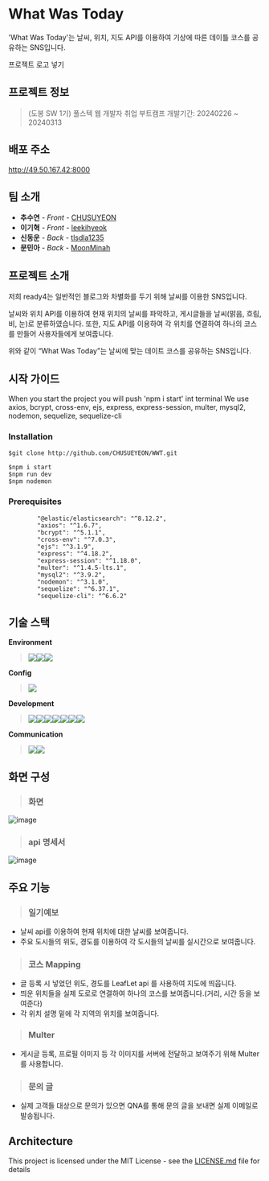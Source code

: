 # What Was Today

'What Was Today'는 날씨, 위치, 지도 API를 이용하여 기상에 따른 데이틀 코스를 공유하는 SNS입니다.

 프로젝트 로고 넣기

## 프로젝트 정보
> (도봉 SW 1기) 풀스텍 웹 개발자 취업 부트캠프
> 개발기간: 20240226 ~ 20240313

## 배포 주소
 http://49.50.167.42:8000

## 팀 소개

* **추수연** - *Front* - [CHUSUYEON](https://github.com/CHUSUEYEON)
* **이기혁** - *Front* - [leekihyeok](https://github.com/leekihyeok)
* **신동운** - *Back* - [tlsdla1235](https://github.com/tlsdla1235)
* **문민아** - *Back* - [MoonMinah](https://github.com/MoonMinah)

## 프로젝트 소개
저희 ready4는 일반적인 블로그와 차별화를 두기 위해 날씨를 이용한 SNS입니다. 

날씨와 위치 API를 이용하여 현재 위치의 날씨를 파악하고, 게시글들을 날씨(맑음, 흐림, 비, 눈)로 분류하였습니다. 
 또한, 지도 API를 이용하여 각 위치를 연결하여 하나의 코스를 만들어 사용자들에게 보여줍니다. 

위와 같이 “What Was Today”는 날씨에 맞는 데이트 코스를 공유하는 SNS입니다.

## 시작 가이드

When you start the project you will push 'npm i start' int terminal
We use axios, bcrypt, cross-env, ejs, express, express-session, multer, mysql2, nodemon, sequelize, sequelize-cli

### Installation
```
$git clone http://github.com/CHUSUEYEON/WWT.git 
```

```
$npm i start
$npm run dev
$npm nodemon
```

### Prerequisites

```
        "@elastic/elasticsearch": "^8.12.2",
        "axios": "^1.6.7",
        "bcrypt": "^5.1.1",
        "cross-env": "^7.0.3",
        "ejs": "^3.1.9",
        "express": "^4.18.2",
        "express-session": "^1.18.0",
        "multer": "^1.4.5-lts.1",
        "mysql2": "^3.9.2",
        "nodemon": "^3.1.0",
        "sequelize": "^6.37.1",
        "sequelize-cli": "^6.6.2"
```

## 기술 스택
**Environment**
> <img src="https://img.shields.io/badge/visual studio code-2b68a7?style=for-the-badge&logo=visualstudiocode&logoColor=white"><img src="https://img.shields.io/badge/github-181717?style=for-the-badge&logo=github&logoColor=white"><img src="https://img.shields.io/badge/git-F05032?style=for-the-badge&logo=git&logoColor=white">

**Config**
> <img src="https://img.shields.io/badge/npm-ff0000?style=for-the-badge&logo=npm&logoColor=white">

**Development**
> <img src="https://img.shields.io/badge/html5-E34F26?style=for-the-badge&logo=html5&logoColor=white"><img src="https://img.shields.io/badge/javascript-F7DF1E?style=for-the-badge&logo=javascript&logoColor=black"><img src="https://img.shields.io/badge/node.js-339933?style=for-the-badge&logo=Node.js&logoColor=white"><img src="https://img.shields.io/badge/mysql-4479A1?style=for-the-badge&logo=mysql&logoColor=white"><img src="https://img.shields.io/badge/css-1572B6?style=for-the-badge&logo=css3&logoColor=white"><img src="https://img.shields.io/badge/bootstrap-7952B3?style=for-the-badge&logo=bootstrap&logoColor=white"><img src="https://img.shields.io/badge/express-000000?style=for-the-badge&logo=express&logoColor=white">

**Communication**
><img src="https://img.shields.io/badge/slack-7952B3?style=for-the-badge&logo=slack&logoColor=white"><img src="https://img.shields.io/badge/notion-000000?style=for-the-badge&logo=notion&logoColor=white">

## 화면 구성
> ### 화면
![image](https://github.com/CHUSUEYEON/WWT/assets/80684118/490b2a00-3a25-4913-8227-76c2316870e2)


> ### api 명세서
![image](https://github.com/CHUSUEYEON/WWT/assets/80684118/98dafbe0-3bab-4007-9c97-18d4d515e42b)


## 주요 기능

> ### 일기예보
+ 날씨 api를 이용하여 현재 위치에 대한 날씨를 보여줍니다.
+ 주요 도시들의 위도, 경도를 이용하여 각 도시들의 날씨를 실시간으로 보여줍니다.

> ### 코스 Mapping
+ 글 등록 시 넣었던 위도, 경도를 LeafLet api 를 사용하여 지도에 띄웁니다.
+ 띄운 위치들을 실제 도로로 연결하여 하나의 코스를 보여줍니다.(거리, 시간 등을 보여준다)
+ 각 위치 설명 밑에 각 지역의 위치를 보여줍니다.

> ### Multer
+ 게시글 등록, 프로필 이미지 등 각 이미지를 서버에 전달하고 보여주기 위해 Multer를 사용합니다.

> ### 문의 글
+ 실제 고객들 대상으로 문의가 있으면 QNA를 통해 문의 글을 보내면 실제 이메일로 발송됩니다.

## Architecture

This project is licensed under the MIT License - see the [LICENSE.md](LICENSE.md) file for details


